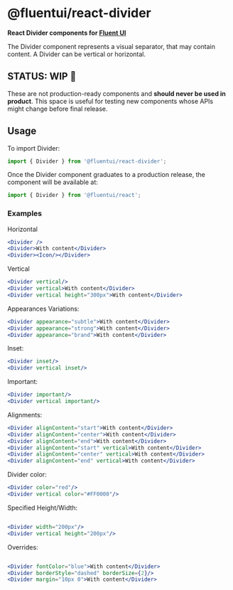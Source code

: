 # @fluentui/react-divider

**React Divider components for [Fluent UI](https://dev.microsoft.com/fluentui)**

The Divider component represents a visual separator, that may contain content. A Divider can be vertical or horizontal.

## STATUS: WIP 🚧

These are not production-ready components and **should never be used in product**. This space is useful for testing new components whose APIs might change before final release.

## Usage

To import Divider:

```js
import { Divider } from '@fluentui/react-divider';
```

Once the Divider component graduates to a production release, the component will be available at:

```js
import { Divider } from '@fluentui/react';
```

### Examples

Horizontal

```jsx
<Divider />
<Divider>With content</Divider>
<Divider><Icon/></Divider>
```

Vertical

```jsx
<Divider vertical/>
<Divider vertical>With content</Divider>
<Divider vertical height="300px">With content</Divider>
```

Appearances Variations:

```jsx
<Divider appearance="subtle">With content</Divider>
<Divider appearance="strong">With content</Divider>
<Divider appearance="brand">With content</Divider>
```

Inset:

```jsx
<Divider inset/>
<Divider vertical inset/>
```

Important:

```jsx
<Divider important/>
<Divider vertical important/>
```

Alignments:

```jsx
<Divider alignContent="start">With content</Divider>
<Divider alignContent="center">With content</Divider>
<Divider alignContent="end">With content</Divider>
<Divider alignContent="start" vertical>With content</Divider>
<Divider alignContent="center" vertical>With content</Divider>
<Divider alignContent="end" vertical>With content</Divider>
```

Divider color:

```jsx
<Divider color="red"/>
<Divider vertical color="#FF0000"/>
```

Specified Height/Width:

```jsx

<Divider width="200px"/>
<Divider vertical height="200px"/>
```

Overrides:

```jsx

<Divider fontColor="blue">With content</Divider>
<Divider borderStyle="dashed" borderSize={2}/>
<Divider margin="10px 0">With content</Divider>
```
